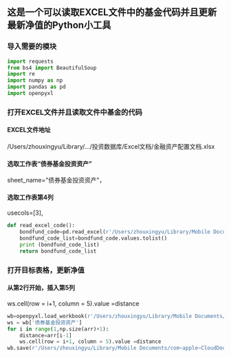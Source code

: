 ## 这是一个可以读取EXCEL文件中的基金代码并且更新最新净值的Python小工具

### 导入需要的模块
```python
import requests
from bs4 import BeautifulSoup
import re
import numpy as np
import pandas as pd
import openpyxl
```

### 打开EXCEL文件并且读取文件中基金的代码

#### EXCEL文件地址

/Users/zhouxingyu/Library/.../投资数据库/Excel文档/金融资产配置文档.xlsx 

#### 选取工作表“债券基金投资资产”

sheet_name="债券基金投资资产"，

#### 选取工作表第4列

usecols=[3],


```python
def read_excel_code():
    bondfund_code=pd.read_excel(r'/Users/zhouxingyu/Library/Mobile Documents/com~apple~CloudDocs/Xingyu Zhou/[5] Financial/投资数据库/Excel文档/金融资产配置文档.xlsx',usecols=[3],dtype=str,sheet_name="债券基金投资资产")
    bondfund_code_list=bondfund_code.values.tolist()
    print (bondfund_code_list)
    return bondfund_code_list
```

### 打开目标表格，更新净值

#### 从第2行开始，插入第5列
ws.cell(row = i+1, column = 5).value =distance

```python
wb=openpyxl.load_workbook(r'/Users/zhouxingyu/Library/Mobile Documents/com~apple~CloudDocs/Xingyu Zhou/[5] Financial/投资数据库/Excel文档/金融资产配置文档.xlsx')
ws = wb['债券基金投资资产']
for i in range(1,np.size(arr)+1):
    distance=arr[i-1]
    ws.cell(row = i+1, column = 5).value =distance
wb.save(r'/Users/zhouxingyu/Library/Mobile Documents/com~apple~CloudDocs/Xingyu Zhou/[5] Financial/投资数据库/Excel文档/金融资产配置文档.xlsx')
```
